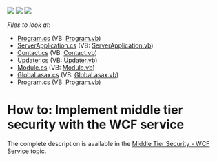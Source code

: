 <!-- default badges list -->
![](https://img.shields.io/endpoint?url=https://codecentral.devexpress.com/api/v1/VersionRange/128591566/12.1.5%2B)
[![](https://img.shields.io/badge/Open_in_DevExpress_Support_Center-FF7200?style=flat-square&logo=DevExpress&logoColor=white)](https://supportcenter.devexpress.com/ticket/details/E4036)
[![](https://img.shields.io/badge/📖_How_to_use_DevExpress_Examples-e9f6fc?style=flat-square)](https://docs.devexpress.com/GeneralInformation/403183)
<!-- default badges end -->
<!-- default file list -->
*Files to look at*:

* [Program.cs](./CS/ConsoleApplicationServer/Program.cs) (VB: [Program.vb](./VB/ConsoleApplicationServer/Program.vb))
* [ServerApplication.cs](./CS/ConsoleApplicationServer/ServerApplication.cs) (VB: [ServerApplication.vb](./VB/ConsoleApplicationServer/ServerApplication.vb))
* [Contact.cs](./CS/SecuritySystemExample.Module/BusinessObjects/Contact.cs) (VB: [Contact.vb](./VB/SecuritySystemExample.Module/BusinessObjects/Contact.vb))
* [Updater.cs](./CS/SecuritySystemExample.Module/DatabaseUpdate/Updater.cs) (VB: [Updater.vb](./VB/SecuritySystemExample.Module/DatabaseUpdate/Updater.vb))
* [Module.cs](./CS/SecuritySystemExample.Module/Module.cs) (VB: [Module.vb](./VB/SecuritySystemExample.Module/Module.vb))
* [Global.asax.cs](./CS/SecuritySystemExample.Web/Global.asax.cs) (VB: [Global.asax.vb](./VB/SecuritySystemExample.Web/Global.asax.vb))
* [Program.cs](./CS/SecuritySystemExample.Win/Program.cs) (VB: [Program.vb](./VB/SecuritySystemExample.Win/Program.vb))
<!-- default file list end -->
# How to: Implement middle tier security with the WCF service


<p>The complete description is available in the <a href="http://documentation.devexpress.com/#xaf/CustomDocument3439"><u>Middle Tier Security - WCF Service</u></a> topic.</p><br />


<br/>


